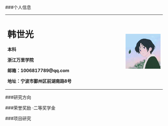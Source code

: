 ###个人信息
<table border="0">
  <tr>
    <td width="75%">
      <h1>韩世光</h1>
      <p><b>本科</b></p>
      <p><b>浙江万里学院</b></p>
      <p><b>邮箱：1006817789@qq.com</b></p>
      <p><b>地址：宁波市鄞州区前湖南路8号</b></p>
      </td>
    <td width="25%">
      <img src="/zhengjianzhao.jpg" width="100%">
      </td>
    </tr>
  </table>
  
  ###研究方向
  
  ###荣誉奖励
  ·二等奖学金
  
  ###项目研究
  
      
